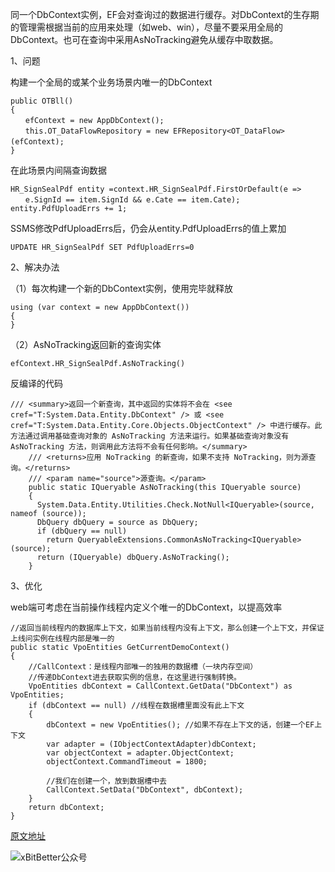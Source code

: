 同一个DbContext实例，EF会对查询过的数据进行缓存。对DbContext的生存期的管理需根据当前的应用来处理（如web、win），尽量不要采用全局的DbContext。也可在查询中采用AsNoTracking避免从缓存中取数据。

1、问题

构建一个全局的或某个业务场景内唯一的DbContext

```
public OTBll()
{
　　efContext = new AppDbContext();
　　this.OT_DataFlowRepository = new EFRepository<OT_DataFlow>(efContext);　
}
```
在此场景内间隔查询数据
```
HR_SignSealPdf entity =context.HR_SignSealPdf.FirstOrDefault(e =>
　　e.SignId == item.SignId && e.Cate == item.Cate);
entity.PdfUploadErrs += 1;
```

SSMS修改PdfUploadErrs后，仍会从entity.PdfUploadErrs的值上累加
```
UPDATE HR_SignSealPdf SET PdfUploadErrs=0
```

2、解决办法

（1）每次构建一个新的DbContext实例，使用完毕就释放

```
using (var context = new AppDbContext())
{
}
```

（2）AsNoTracking返回新的查询实体

```
efContext.HR_SignSealPdf.AsNoTracking()
```
反编译的代码

```
/// <summary>返回一个新查询，其中返回的实体将不会在 <see cref="T:System.Data.Entity.DbContext" /> 或 <see cref="T:System.Data.Entity.Core.Objects.ObjectContext" /> 中进行缓存。此方法通过调用基础查询对象的 AsNoTracking 方法来运行。如果基础查询对象没有 AsNoTracking 方法，则调用此方法将不会有任何影响。</summary>
    /// <returns>应用 NoTracking 的新查询，如果不支持 NoTracking，则为源查询。</returns>
    /// <param name="source">源查询。</param>
    public static IQueryable AsNoTracking(this IQueryable source)
    {
      System.Data.Entity.Utilities.Check.NotNull<IQueryable>(source, nameof (source));
      DbQuery dbQuery = source as DbQuery;
      if (dbQuery == null)
        return QueryableExtensions.CommonAsNoTracking<IQueryable>(source);
      return (IQueryable) dbQuery.AsNoTracking();
    }
```

3、优化

 web端可考虑在当前操作线程内定义个唯一的DbContext，以提高效率

```
//返回当前线程内的数据库上下文，如果当前线程内没有上下文，那么创建一个上下文，并保证上线问实例在线程内部是唯一的
public static VpoEntities GetCurrentDemoContext()
{
    //CallContext：是线程内部唯一的独用的数据槽（一块内存空间）
    //传递DbContext进去获取实例的信息，在这里进行强制转换。
    VpoEntities dbContext = CallContext.GetData("DbContext") as VpoEntities;
    if (dbContext == null) //线程在数据槽里面没有此上下文
    {
        dbContext = new VpoEntities(); //如果不存在上下文的话，创建一个EF上下文
        var adapter = (IObjectContextAdapter)dbContext;
        var objectContext = adapter.ObjectContext;
        objectContext.CommandTimeout = 1800;
 
        //我们在创建一个，放到数据槽中去
        CallContext.SetData("DbContext", dbContext);
    }
    return dbContext;
}
```

[原文地址](https://www.cnblogs.com/hepc/p/10253414.html)

![xBitBetter公众号](https://goohugo.github.io/xbitbetter.png "xBitBetter公众号")
